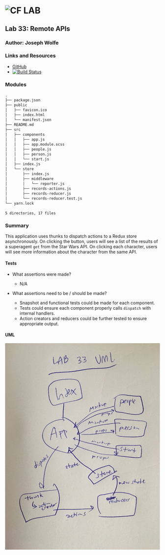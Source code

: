 ![CF](http://i.imgur.com/7v5ASc8.png) LAB
=================================================

## Lab 33: Remote APIs

### Author: Joseph Wolfe

### Links and Resources
* [GitHub](https://github.com/charmedsatyr-401-advanced-javascript/lab-33)
* [![Build Status](https://travis-ci.com/charmedsatyr-401-advanced-javascript/lab-33.svg?branch=submission)](https://travis-ci.com/charmedsatyr-401-advanced-javascript/lab-33) 

### Modules
```
.
├── package.json
├── public
│   ├── favicon.ico
│   ├── index.html
│   └── manifest.json
├── README.md
├── src
│   ├── components
│   │   ├── app.js
│   │   ├── app.module.scss
│   │   ├── people.js
│   │   ├── person.js
│   │   └── start.js
│   ├── index.js
│   └── store
│       ├── index.js
│       ├── middleware
│       │   └── reporter.js
│       ├── records-actions.js
│       ├── records-reducer.js
│       └── records-reducer.test.js
└── yarn.lock

5 directories, 17 files
```

### Summary
This application uses thunks to dispatch actions to a Redux store asynchronously. On clicking the button, users will see a list of the results of a superagent `get` from the Star Wars API. On clicking each character, users will see more information about the character from the same API.

#### Tests
* What assertions were made?
  * N/A

* What assertions need to be / should be made?
  * Snapshot and functional tests could be made for each component.
  * Tests could ensure each component properly calls `dispatch` with internal handlers.
  * Action creators and reducers could be further tested to ensure appropriate output.

#### UML
![uml](assets/uml.jpg)

